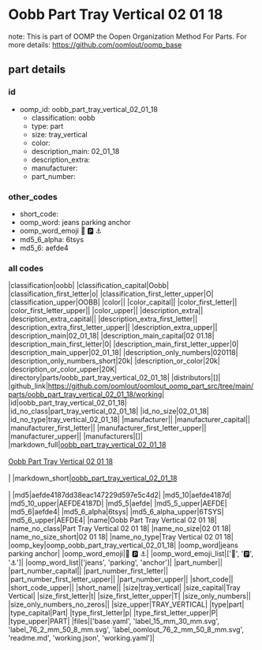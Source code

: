 # Oobb Part Tray Vertical 02 01 18  

note: This is part of OOMP the Oopen Organization Method For Parts. For more details: https://github.com/oomlout/oomp_base

##  part details





### id
* oomp_id: oobb_part_tray_vertical_02_01_18
  * classification: oobb
  * type: part
  * size: tray_vertical
  * color: 
  * description_main: 02_01_18
  * description_extra: 
  * manufacturer: 
  * part_number: 

### other_codes
* short_code: 
* oomp_word: jeans parking anchor
* oomp_word_emoji :jeans: :parking: :anchor:
* md5_6_alpha: 6tsys
* md5_6: aefde4

### all codes 
|classification|oobb|
|classification_capital|Oobb|
|classification_first_letter|o|
|classification_first_letter_upper|O|
|classification_upper|OOBB|
|color||
|color_capital||
|color_first_letter||
|color_first_letter_upper||
|color_upper||
|description_extra||
|description_extra_capital||
|description_extra_first_letter||
|description_extra_first_letter_upper||
|description_extra_upper||
|description_main|02_01_18|
|description_main_capital|02 01.18|
|description_main_first_letter|0|
|description_main_first_letter_upper|0|
|description_main_upper|02_01_18|
|description_only_numbers|020118|
|description_only_numbers_short|20k|
|description_or_color|20k|
|description_or_color_upper|20K|
|directory|parts/oobb_part_tray_vertical_02_01_18|
|distributors|[]|
|github_link|https://github.com/oomlout/oomlout_oomp_part_src/tree/main/parts/oobb_part_tray_vertical_02_01_18/working|
|id|oobb_part_tray_vertical_02_01_18|
|id_no_class|part_tray_vertical_02_01_18|
|id_no_size|02_01_18|
|id_no_type|tray_vertical_02_01_18|
|manufacturer||
|manufacturer_capital||
|manufacturer_first_letter||
|manufacturer_first_letter_upper||
|manufacturer_upper||
|manufacturers|[]|
|markdown_full|[oobb_part_tray_vertical_02_01_18](https://github.com/oomlout/oomlout_oomp_part_src/tree/main/parts/oobb_part_tray_vertical_02_01_18/working)<br>[](https://github.com/oomlout/oomlout_oomp_part_src/tree/main/parts/oobb_part_tray_vertical_02_01_18/working)<br>[Oobb Part Tray Vertical 02 01 18](https://github.com/oomlout/oomlout_oomp_part_src/tree/main/parts/oobb_part_tray_vertical_02_01_18/working)<br><br>|
|markdown_short|[oobb_part_tray_vertical_02_01_18](https://github.com/oomlout/oomlout_oomp_part_src/tree/main/parts/oobb_part_tray_vertical_02_01_18/working)<br><br>|
|md5|aefde4187dd38eac147229d597e5c4d2|
|md5_10|aefde4187d|
|md5_10_upper|AEFDE4187D|
|md5_5|aefde|
|md5_5_upper|AEFDE|
|md5_6|aefde4|
|md5_6_alpha|6tsys|
|md5_6_alpha_upper|6TSYS|
|md5_6_upper|AEFDE4|
|name|Oobb Part Tray Vertical 02 01 18|
|name_no_class|Part Tray Vertical 02 01 18|
|name_no_size|02 01 18|
|name_no_size_short|02 01 18|
|name_no_type|Tray Vertical 02 01 18|
|oomp_key|oomp_oobb_part_tray_vertical_02_01_18|
|oomp_word|jeans parking anchor|
|oomp_word_emoji|:jeans: :parking: :anchor:|
|oomp_word_emoji_list|[':jeans:', ':parking:', ':anchor:']|
|oomp_word_list|['jeans', 'parking', 'anchor']|
|part_number||
|part_number_capital||
|part_number_first_letter||
|part_number_first_letter_upper||
|part_number_upper||
|short_code||
|short_code_upper||
|short_name||
|size|tray_vertical|
|size_capital|Tray Vertical|
|size_first_letter|t|
|size_first_letter_upper|T|
|size_only_numbers||
|size_only_numbers_no_zeros||
|size_upper|TRAY_VERTICAL|
|type|part|
|type_capital|Part|
|type_first_letter|p|
|type_first_letter_upper|P|
|type_upper|PART|
|files|['base.yaml', 'label_15_mm_30_mm.svg', 'label_76_2_mm_50_8_mm.svg', 'label_oomlout_76_2_mm_50_8_mm.svg', 'readme.md', 'working.json', 'working.yaml']|

